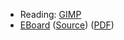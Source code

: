 * Reading: [GIMP](../readings/gimp-reading.html)
* [EBoard](../eboards/09.html) 
  ([Source](../eboards/09.md))
  ([PDF](../eboards/09.pdf))
